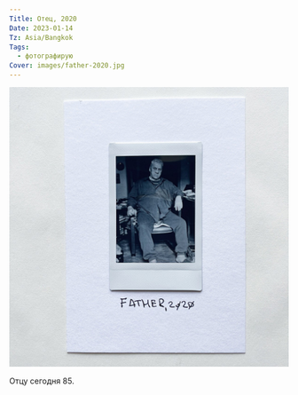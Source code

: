 ```yaml
---
Title: Отец, 2020
Date: 2023-01-14
Tz: Asia/Bangkok
Tags:
  - фотографирую
Cover: images/father-2020.jpg
---
```


![Отец, 2020](images/father-2020@2x.jpg)

Отцу сегодня 85.

